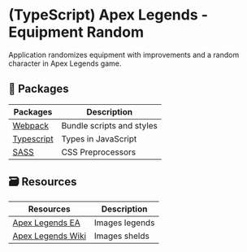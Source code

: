 # (TypeScript) Apex Legends - Equipment Random

Application randomizes equipment with improvements and a random character in Apex Legends game.

## 📂 Packages

| Packages                                      | Description               |
| --------------------------------------------- | ------------------------- |
| [Webpack](https://webpack.js.org/)            | Bundle scripts and styles |
| [Typescript](https://www.typescriptlang.org/) | Types in JavaScript       |
| [SASS](https://www.npmjs.com/package/sass)    | CSS Preprocessors         |

## 🗃 Resources

| Resources                                                | Description    |
| -------------------------------------------------------- | -------------- |
| [Apex Legends EA](https://www.ea.com/games/apex-legends) | Images legends |
| [Apex Legends Wiki](https://apexlegends.fandom.com/)     | Images shelds  |
